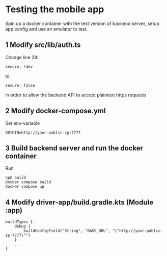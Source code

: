 # Testing the mobile app

Spin up a docker container with the test version of backend server, setup app config and use an emulator to test.

## 1 Modify src/lib/auth.ts

Change line 28:

```
secure: !dev
```
to
```
secure: false
```

in order to allow the backend API to accept plaintext https requests

## 2 Modify docker-compose.yml

Set env-variable
```
ORIGIN=http://your-public-ip:7777
```

## 3 Build backend server and run the docker container

Run
```
npm build
docker compose build
docker compose up
```

## 4 Modify driver-app/build.gradle.kts (Module :app)

```
buildTypes {
    debug {
        buildConfigField("String", "BASE_URL", "\"http://your-public-ip:7777\"")
    }
    ...
}
```
